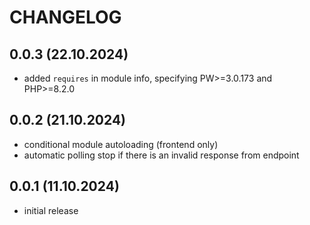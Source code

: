 # CHANGELOG

## 0.0.3 (22.10.2024)
- added `requires` in module info, specifying PW>=3.0.173 and PHP>=8.2.0

## 0.0.2 (21.10.2024)
- conditional module autoloading (frontend only)
- automatic polling stop if there is an invalid response from endpoint

## 0.0.1 (11.10.2024)
- initial release